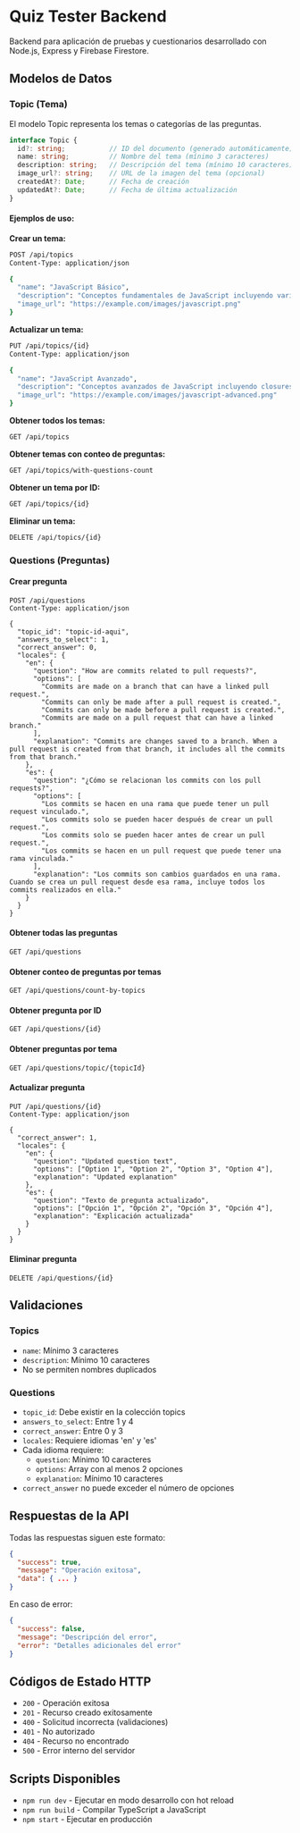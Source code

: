 # Quiz Tester Backend

Backend para aplicación de pruebas y cuestionarios desarrollado con Node.js, Express y Firebase Firestore.

## Modelos de Datos

### Topic (Tema)

El modelo Topic representa los temas o categorías de las preguntas.

```typescript
interface Topic {
  id?: string;           // ID del documento (generado automáticamente)
  name: string;          // Nombre del tema (mínimo 3 caracteres)
  description: string;   // Descripción del tema (mínimo 10 caracteres)
  image_url?: string;    // URL de la imagen del tema (opcional)
  createdAt?: Date;      // Fecha de creación
  updatedAt?: Date;      // Fecha de última actualización
}
```

#### Ejemplos de uso:

**Crear un tema:**
```bash
POST /api/topics
Content-Type: application/json

{
  "name": "JavaScript Básico",
  "description": "Conceptos fundamentales de JavaScript incluyendo variables, funciones y objetos",
  "image_url": "https://example.com/images/javascript.png"
}
```

**Actualizar un tema:**
```bash
PUT /api/topics/{id}
Content-Type: application/json

{
  "name": "JavaScript Avanzado",
  "description": "Conceptos avanzados de JavaScript incluyendo closures, promises y async/await",
  "image_url": "https://example.com/images/javascript-advanced.png"
}
```

**Obtener todos los temas:**
```bash
GET /api/topics
```

**Obtener temas con conteo de preguntas:**
```bash
GET /api/topics/with-questions-count
```

**Obtener un tema por ID:**
```bash
GET /api/topics/{id}
```

**Eliminar un tema:**
```bash
DELETE /api/topics/{id}
```

### Questions (Preguntas)

#### Crear pregunta
```http
POST /api/questions
Content-Type: application/json

{
  "topic_id": "topic-id-aqui",
  "answers_to_select": 1,
  "correct_answer": 0,
  "locales": {
    "en": {
      "question": "How are commits related to pull requests?",
      "options": [
        "Commits are made on a branch that can have a linked pull request.",
        "Commits can only be made after a pull request is created.",
        "Commits can only be made before a pull request is created.",
        "Commits are made on a pull request that can have a linked branch."
      ],
      "explanation": "Commits are changes saved to a branch. When a pull request is created from that branch, it includes all the commits from that branch."
    },
    "es": {
      "question": "¿Cómo se relacionan los commits con los pull requests?",
      "options": [
        "Los commits se hacen en una rama que puede tener un pull request vinculado.",
        "Los commits solo se pueden hacer después de crear un pull request.",
        "Los commits solo se pueden hacer antes de crear un pull request.",
        "Los commits se hacen en un pull request que puede tener una rama vinculada."
      ],
      "explanation": "Los commits son cambios guardados en una rama. Cuando se crea un pull request desde esa rama, incluye todos los commits realizados en ella."
    }
  }
}
```

#### Obtener todas las preguntas
```http
GET /api/questions
```

#### Obtener conteo de preguntas por temas
```http
GET /api/questions/count-by-topics
```

#### Obtener pregunta por ID
```http
GET /api/questions/{id}
```

#### Obtener preguntas por tema
```http
GET /api/questions/topic/{topicId}
```

#### Actualizar pregunta
```http
PUT /api/questions/{id}
Content-Type: application/json

{
  "correct_answer": 1,
  "locales": {
    "en": {
      "question": "Updated question text",
      "options": ["Option 1", "Option 2", "Option 3", "Option 4"],
      "explanation": "Updated explanation"
    },
    "es": {
      "question": "Texto de pregunta actualizado",
      "options": ["Opción 1", "Opción 2", "Opción 3", "Opción 4"],
      "explanation": "Explicación actualizada"
    }
  }
}
```

#### Eliminar pregunta
```http
DELETE /api/questions/{id}
```

## Validaciones

### Topics
- `name`: Mínimo 3 caracteres
- `description`: Mínimo 10 caracteres
- No se permiten nombres duplicados

### Questions
- `topic_id`: Debe existir en la colección topics
- `answers_to_select`: Entre 1 y 4
- `correct_answer`: Entre 0 y 3
- `locales`: Requiere idiomas 'en' y 'es'
- Cada idioma requiere:
  - `question`: Mínimo 10 caracteres
  - `options`: Array con al menos 2 opciones
  - `explanation`: Mínimo 10 caracteres
- `correct_answer` no puede exceder el número de opciones

## Respuestas de la API

Todas las respuestas siguen este formato:

```json
{
  "success": true,
  "message": "Operación exitosa",
  "data": { ... }
}
```

En caso de error:

```json
{
  "success": false,
  "message": "Descripción del error",
  "error": "Detalles adicionales del error"
}
```

## Códigos de Estado HTTP

- `200` - Operación exitosa
- `201` - Recurso creado exitosamente
- `400` - Solicitud incorrecta (validaciones)
- `401` - No autorizado
- `404` - Recurso no encontrado
- `500` - Error interno del servidor

## Scripts Disponibles

- `npm run dev` - Ejecutar en modo desarrollo con hot reload
- `npm run build` - Compilar TypeScript a JavaScript
- `npm start` - Ejecutar en producción 